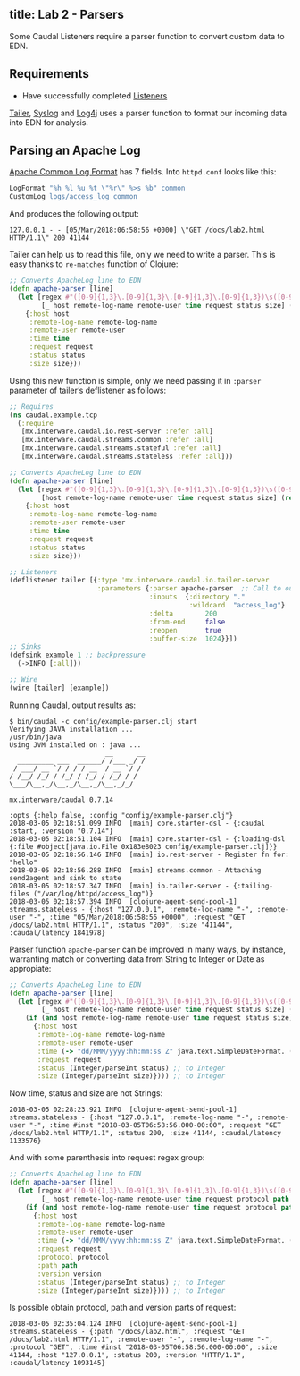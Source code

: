 title: Lab 2 - Parsers
---

Some Caudal Listeners require a parser function to convert custom data to EDN. 

## Requirements
 * Have successfully completed [Listeners](lab1.html)


[Tailer](lab1.html#Tailer), [Syslog](lab1.html#Syslog) and [Log4j](lab1.html#Log4j) uses a parser function to format our incoming data into EDN for analysis. 

## Parsing an Apache Log

[Apache Common Log Format](https://httpd.apache.org/docs/2.4/logs.html#common) has 7 fields. Into `httpd.conf` looks like this:

```apache /etc/httpd.log
LogFormat "%h %l %u %t \"%r\" %>s %b" common
CustomLog logs/access_log common
```

And produces the following output:
```plain /var/log/httpd/access_log
127.0.0.1 - - [05/Mar/2018:06:58:56 +0000] \"GET /docs/lab2.html HTTP/1.1\" 200 41144
```

Tailer can help us to read this file, only we need to write a parser. This is easy thanks to `re-matches` function of Clojure:

```clojure version 1
;; Converts ApacheLog line to EDN
(defn apache-parser [line]
  (let [regex #"([0-9]{1,3}\.[0-9]{1,3}\.[0-9]{1,3}\.[0-9]{1,3})\s([0-9a-zA-Z-]+)\s([0-9a-zA-Z-]+)\s\[([0-9]{2}/[a-zA-Z]{3}/[0-9]{4}:[0-9]{2}:[0-9]{2}:[0-9]{2}\s[\+-]+[0-9]{4})\]\s\"([A-Z]+\s\S+\sHTTP/[0-9]+.[0-9]+)\"\s([0-9]+)\s([0-9]+)" 
        [_ host remote-log-name remote-user time request status size] (re-matches regex line)]
    {:host host
     :remote-log-name remote-log-name
     :remote-user remote-user
     :time time
     :request request
     :status status
     :size size}))
```

Using this new function is simple, only we need passing it in `:parser` parameter of tailer’s deflistener as follows:
```clojure config/example-parser.clj
;; Requires
(ns caudal.example.tcp
  (:require
   [mx.interware.caudal.io.rest-server :refer :all]
   [mx.interware.caudal.streams.common :refer :all]
   [mx.interware.caudal.streams.stateful :refer :all]
   [mx.interware.caudal.streams.stateless :refer :all]))

;; Converts ApacheLog line to EDN
(defn apache-parser [line]
  (let [regex #"([0-9]{1,3}\.[0-9]{1,3}\.[0-9]{1,3}\.[0-9]{1,3})\s([0-9a-zA-Z-]+)\s([0-9a-zA-Z-]+)\s\[([0-9]{2}/[a-zA-Z]{3}/[0-9]{4}:[0-9]{2}:[0-9]{2}:[0-9]{2}\s[\+-]+[0-9]{4})\]\s\"([A-Z]+\s\S+\sHTTP/[0-9]+.[0-9]+)\"\s([0-9]+)\s([0-9]+)" 
        [host remote-log-name remote-user time request status size] (re-matches regex line)]
    {:host host
     :remote-log-name remote-log-name
     :remote-user remote-user
     :time time
     :request request
     :status status
     :size size}))

;; Listeners
(deflistener tailer [{:type 'mx.interware.caudal.io.tailer-server
                      :parameters {:parser apache-parser  ;; Call to our parser
                                   :inputs  {:directory "."
                                             :wildcard  "access_log"}
                                   :delta        200
                                   :from-end     false
                                   :reopen       true
                                   :buffer-size  1024}}])
;; Sinks
(defsink example 1 ;; backpressure
  (->INFO [:all]))

;; Wire
(wire [tailer] [example])
```

Running Caudal, output results as:
```
$ bin/caudal -c config/example-parser.clj start
Verifying JAVA installation ...
/usr/bin/java
Using JVM installed on : java ...
                        __      __
  _________ ___  ______/ /___ _/ /
 / ___/ __ `/ / / / __  / __ `/ /
/ /__/ /_/ / /_/ / /_/ / /_/ / /
\___/\__,_/\__,_/\__,_/\__,_/_/

mx.interware/caudal 0.7.14

:opts {:help false, :config "config/example-parser.clj"}
2018-03-05 02:18:51.099 INFO  [main] core.starter-dsl - {:caudal :start, :version "0.7.14"}
2018-03-05 02:18:51.104 INFO  [main] core.starter-dsl - {:loading-dsl {:file #object[java.io.File 0x183e8023 config/example-parser.clj]}}
2018-03-05 02:18:56.146 INFO  [main] io.rest-server - Register fn for:  "hello"
2018-03-05 02:18:56.288 INFO  [main] streams.common - Attaching send2agent and sink to state
2018-03-05 02:18:57.347 INFO  [main] io.tailer-server - {:tailing-files ("/var/log/httpd/access_log")}
2018-03-05 02:18:57.394 INFO  [clojure-agent-send-pool-1] streams.stateless - {:host "127.0.0.1", :remote-log-name "-", :remote-user "-", :time "05/Mar/2018:06:58:56 +0000", :request "GET /docs/lab2.html HTTP/1.1", :status "200", :size "41144", :caudal/latency 1841978}
```

Parser function `apache-parser` can be improved in many ways, by instance, warranting match or converting data from String to Integer or Date as appropiate:

```clojure version 2
;; Converts ApacheLog line to EDN
(defn apache-parser [line]
  (let [regex #"([0-9]{1,3}\.[0-9]{1,3}\.[0-9]{1,3}\.[0-9]{1,3})\s([0-9a-zA-Z-]+)\s([0-9a-zA-Z-]+)\s\[([0-9]{2}/[a-zA-Z]{3}/[0-9]{4}:[0-9]{2}:[0-9]{2}:[0-9]{2}\s[\+-]+[0-9]{4})\]\s\"([A-Z]+\s\S+\sHTTP/[0-9]+.[0-9]+)\"\s([0-9]+)\s([0-9]+)" 
        [_ host remote-log-name remote-user time request status size] (re-matches regex line)]
    (if (and host remote-log-name remote-user time request status size) ;; all fields exists
      {:host host
       :remote-log-name remote-log-name
       :remote-user remote-user
       :time (-> "dd/MMM/yyyy:hh:mm:ss Z" java.text.SimpleDateFormat. (.parse time)) ;; to Date
       :request request
       :status (Integer/parseInt status) ;; to Integer
       :size (Integer/parseInt size)}))) ;; to Integer
```

Now time, status and size are not Strings:
```
2018-03-05 02:28:23.921 INFO  [clojure-agent-send-pool-1] streams.stateless - {:host "127.0.0.1", :remote-log-name "-", :remote-user "-", :time #inst "2018-03-05T06:58:56.000-00:00", :request "GET /docs/lab2.html HTTP/1.1", :status 200, :size 41144, :caudal/latency 1133576}
```

And with some parenthesis into request regex group:
```clojure version 3
;; Converts ApacheLog line to EDN
(defn apache-parser [line]
  (let [regex #"([0-9]{1,3}\.[0-9]{1,3}\.[0-9]{1,3}\.[0-9]{1,3})\s([0-9a-zA-Z-]+)\s([0-9a-zA-Z-]+)\s\[([0-9]{2}/[a-zA-Z]{3}/[0-9]{4}:[0-9]{2}:[0-9]{2}:[0-9]{2}\s[\+-]+[0-9]{4})\]\s\"(([A-Z]+)\s(\S+)\s(HTTP/[0-9]+.[0-9]+))\"\s([0-9]+)\s([0-9]+)" 
        [_ host remote-log-name remote-user time request protocol path version status size] (re-matches regex line)]
    (if (and host remote-log-name remote-user time request protocol path version status size) ;; all fields exists
      {:host host
       :remote-log-name remote-log-name
       :remote-user remote-user
       :time (-> "dd/MMM/yyyy:hh:mm:ss Z" java.text.SimpleDateFormat. (.parse time)) ;; to Date
       :request request
       :protocol protocol
       :path path
       :version version
       :status (Integer/parseInt status) ;; to Integer
       :size (Integer/parseInt size)}))) ;; to Integer
```

Is possible obtain protocol, path and version parts of request:
```
2018-03-05 02:35:04.124 INFO  [clojure-agent-send-pool-1] streams.stateless - {:path "/docs/lab2.html", :request "GET /docs/lab2.html HTTP/1.1", :remote-user "-", :remote-log-name "-", :protocol "GET", :time #inst "2018-03-05T06:58:56.000-00:00", :size 41144, :host "127.0.0.1", :status 200, :version "HTTP/1.1", :caudal/latency 1093145}
```
